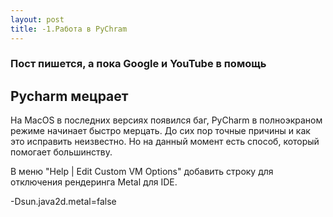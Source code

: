 ```yaml
---
layout: post
title: -1.Работа в PyChram
---
```


### Пост пишется, а пока Google и YouTube в помощь

## Pycharm мецрает
На MacOS в последних версиях появился баг, PyCharm в полноэкраном режиме начинает быстро мерцать. До сих пор точные причины и как это исправить неизвестно. Но на данный момент есть способ, который помогает большинству.

В меню "Help | Edit Custom VM Options" добавить строку для отключения рендеринга Metal для IDE.

-Dsun.java2d.metal=false
